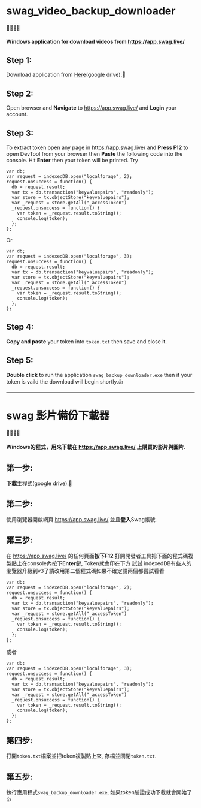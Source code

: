 # swag_video_backup_downloader
:movie_camera::movie_camera::movie_camera::movie_camera:
#### Windows application for download videos from https://app.swag.live/ 

## Step 1:
  Download application from [Here](https://drive.google.com/file/d/1fyVF-4Y5WL-FfV6wUSnJdhh9QUGHCMoQ/view?usp=sharing)(google drive).:toolbox:

## Step 2:
  Open browser and **Navigate** to https://app.swag.live/ and **Login** your account.
  
## Step 3:
  To extract token open any page in https://app.swag.live/ and **Press F12** to open DevTool from your browser then **Paste** the following code into the console. Hit **Enter** then your token will be printed.
  Try
  ```
  var db;
  var request = indexedDB.open("localforage", 2);
  request.onsuccess = function() {
    db = request.result;
    var tx = db.transaction("keyvaluepairs", "readonly");
    var store = tx.objectStore("keyvaluepairs");
    var _request = store.getAll("_accessToken")
    _request.onsuccess = function() {
      var token = _request.result.toString();
      console.log(token);
    };
  };
  ```
  Or
  ```
  var db;
  var request = indexedDB.open("localforage", 3);
  request.onsuccess = function() {
    db = request.result;
    var tx = db.transaction("keyvaluepairs", "readonly");
    var store = tx.objectStore("keyvaluepairs");
    var _request = store.getAll("_accessToken")
    _request.onsuccess = function() {
      var token = _request.result.toString();
      console.log(token);
    };
  };
  ```
 
  
## Step 4:
  **Copy and paste** your token into `token.txt` then save and close it.
    
## Step 5:
  **Double click** to run the application `swag_backup_downloader.exe` then if your token is vaild the download will begin shortly.:+1:
  
  
---------------

# swag 影片備份下載器
:movie_camera::movie_camera::movie_camera::movie_camera:
#### Windows的程式，用來下載在 https://app.swag.live/ 上購買的影片與圖片.

## 第一步:
  **下載**[主程式](https://drive.google.com/file/d/1fyVF-4Y5WL-FfV6wUSnJdhh9QUGHCMoQ/view?usp=sharing)(google drive).:toolbox:

## 第二步:
  使用瀏覽器開啟網頁 https://app.swag.live/ 並且**登入**Swag帳號.
  
## 第三步:
  在 https://app.swag.live/ 的任何頁面**按下F12** 打開開發者工具把下面的程式碼複製貼上在console內按下**Enter**鍵, Token就會印在下方
  試試 indexedDB有些人的瀏覽器升級到v3了請改用第二個程式碼如果不確定請兩個都嘗試看看
  ```
  var db;
  var request = indexedDB.open("localforage", 2);
  request.onsuccess = function() {
    db = request.result;
    var tx = db.transaction("keyvaluepairs", "readonly");
    var store = tx.objectStore("keyvaluepairs");
    var _request = store.getAll("_accessToken")
    _request.onsuccess = function() {
      var token = _request.result.toString();
      console.log(token);
    };
  };
  ```
  或者
  ```
  var db;
  var request = indexedDB.open("localforage", 3);
  request.onsuccess = function() {
    db = request.result;
    var tx = db.transaction("keyvaluepairs", "readonly");
    var store = tx.objectStore("keyvaluepairs");
    var _request = store.getAll("_accessToken")
    _request.onsuccess = function() {
      var token = _request.result.toString();
      console.log(token);
    };
  };
  ```
 
  
## 第四步:
  打開`token.txt`檔案並把token複製貼上來, 存檔並關閉`token.txt`.
    
## 第五步:
  執行應用程式`swag_backup_downloader.exe`, 如果token驗證成功下載就會開始了:+1:

